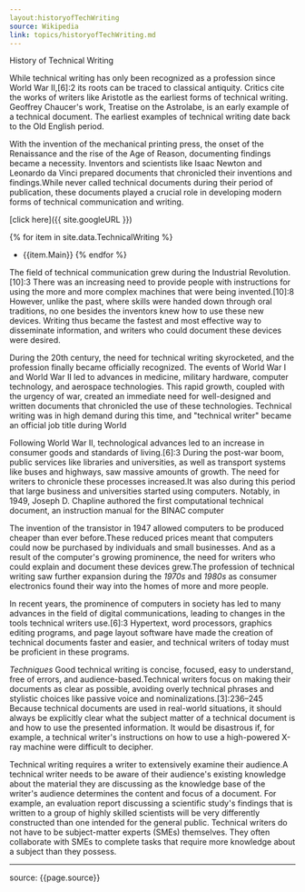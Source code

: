 ```yaml
---
layout:historyofTechWriting
source: Wikipedia
link: topics/historyofTechWriting.md
---
```


History of Technical Writing

While technical writing has only been recognized as a profession since World War II,[6]:2 its roots can be traced to classical antiquity. Critics cite the works of writers like Aristotle as the earliest forms of technical writing. Geoffrey Chaucer's work, Treatise on the Astrolabe, is an early example of a technical document. The earliest examples of technical writing date back to the Old English period.

With the invention of the mechanical printing press, the onset of the Renaissance and the rise of the Age of Reason, documenting findings became a necessity. Inventors and scientists like Isaac Newton and Leonardo da Vinci prepared documents that chronicled their inventions and findings.While never called technical documents during their period of publication, these documents played a crucial role in developing modern forms of technical communication and writing.

[click here]({{ site.googleURL }})

{% for item in site.data.TechnicalWriting %}
-  {{item.Main}}
{% endfor %}

The field of technical communication grew during the Industrial Revolution.[10]:3 There was an increasing need to provide people with instructions for using the more and more complex machines that were being invented.[10]:8 However, unlike the past, where skills were handed down through oral traditions, no one besides the inventors knew how to use these new devices. Writing thus became the fastest and most effective way to disseminate information, and writers who could document these devices were desired.

During the 20th century, the need for technical writing skyrocketed, and the profession finally became officially recognized. The events of World War I and World War II led to advances in medicine, military hardware, computer technology, and aerospace technologies. This rapid growth, coupled with the urgency of war, created an immediate need for well-designed and written documents that chronicled the use of these technologies. Technical writing was in high demand during this time, and "technical writer" became an official job title during World 

Following World War II, technological advances led to an increase in consumer goods and standards of living.[6]:3 During the post-war boom, public services like libraries and universities, as well as transport systems like buses and highways, saw massive amounts of growth. The need for writers to chronicle these processes increased.It was also during this period that large business and universities started using computers. Notably, in 1949, Joseph D. Chapline authored the first computational technical document, an instruction manual for the BINAC computer

The invention of the transistor in 1947 allowed computers to be produced cheaper than ever before.These reduced prices meant that computers could now be purchased by individuals and small businesses. And as a result of the computer's growing prominence, the need for writers who could explain and document these devices grew.The profession of technical writing saw further expansion during the _1970s_ and _1980s_ as consumer electronics found their way into the homes of more and more people.

In recent years, the prominence of computers in society has led to many advances in the field of digital communications, leading to changes in the tools technical writers use.[6]:3 Hypertext, word processors, graphics editing programs, and page layout software have made the creation of technical documents faster and easier, and technical writers of today must be proficient in these programs.

_Techniques_
Good technical writing is concise, focused, easy to understand, free of errors, and audience-based.Technical writers focus on making their documents as clear as possible, avoiding overly technical phrases and stylistic choices like passive voice and nominalizations.[3]:236–245 Because technical documents are used in real-world situations, it should always be explicitly clear what the subject matter of a technical document is and how to use the presented information. It would be disastrous if, for example, a technical writer's instructions on how to use a high-powered X-ray machine were difficult to decipher.

Technical writing requires a writer to extensively examine their audience.A technical writer needs to be aware of their audience's existing knowledge about the material they are discussing as the knowledge base of the writer's audience determines the content and focus of a document. For example, an evaluation report discussing a scientific study's findings that is written to a group of highly skilled scientists will be very differently constructed than one intended for the general public. Technical writers do not have to be subject-matter experts (SMEs) themselves. They often collaborate with SMEs to complete tasks that require more knowledge about a subject than they possess.

------
source: {{page.source}}
